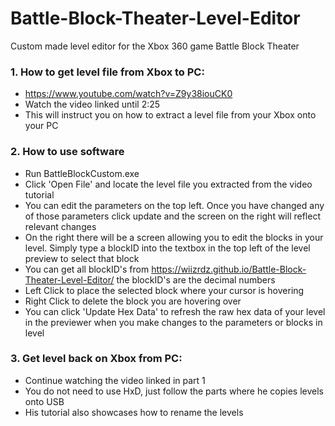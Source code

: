 # Battle-Block-Theater-Level-Editor
Custom made level editor for the Xbox 360 game Battle Block Theater

### 1. How to get level file from Xbox to PC:
  - https://www.youtube.com/watch?v=Z9y38iouCK0
  - Watch the video linked until 2:25
  - This will instruct you on how to extract a level file from your Xbox onto your PC

### 2. How to use software
  - Run BattleBlockCustom.exe
  - Click 'Open File' and locate the level file you extracted from the video tutorial
  - You can edit the parameters on the top left. Once you have changed any of those parameters click update and the screen on the right will reflect relevant changes
  - On the right there will be a screen allowing you to edit the blocks in your level. Simply type a blockID into the textbox in the top left of the level preview to select that block
  - You can get all blockID's from https://wiizrdz.github.io/Battle-Block-Theater-Level-Editor/ the blockID's are the decimal numbers
  - Left Click to place the selected block where your cursor is hovering
  - Right Click to delete the block you are hovering over
  - You can click 'Update Hex Data' to refresh the raw hex data of your level in the previewer when you make changes to the parameters or blocks in level
  
### 3. Get level back on Xbox from PC:
  - Continue watching the video linked in part 1
  - You do not need to use HxD, just follow the parts where he copies levels onto USB
  - His tutorial also showcases how to rename the levels

